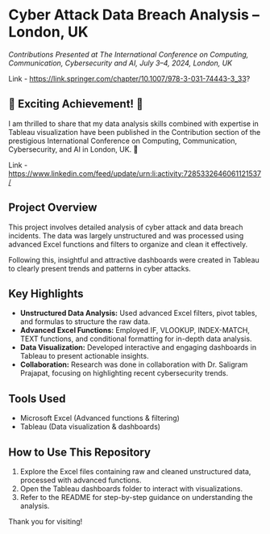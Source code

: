 # Cyber Attack Data Breach Analysis – London, UK

*Contributions Presented at The International Conference on Computing, Communication, Cybersecurity and AI, July 3–4, 2024, London, UK*

Link - https://link.springer.com/chapter/10.1007/978-3-031-74443-3_33?

## 🎉 Exciting Achievement! 🎉

I am thrilled to share that my data analysis skills combined with expertise in Tableau visualization have been published in the Contribution section of the prestigious International Conference on Computing, Communication, Cybersecurity, and AI in London, UK. 🚀

Link - https://www.linkedin.com/feed/update/urn:li:activity:7285332646061121537/

## Project Overview

This project involves detailed analysis of cyber attack and data breach incidents. The data was largely unstructured and was processed using advanced Excel functions and filters to organize and clean it effectively.

Following this, insightful and attractive dashboards were created in Tableau to clearly present trends and patterns in cyber attacks.


## Key Highlights

- **Unstructured Data Analysis:** Used advanced Excel filters, pivot tables, and formulas to structure the raw data.  
- **Advanced Excel Functions:** Employed IF, VLOOKUP, INDEX-MATCH, TEXT functions, and conditional formatting for in-depth data analysis.  
- **Data Visualization:** Developed interactive and engaging dashboards in Tableau to present actionable insights.  
- **Collaboration:** Research was done in collaboration with Dr. Saligram Prajapat, focusing on highlighting recent cybersecurity trends.


## Tools Used

- Microsoft Excel (Advanced functions & filtering)  
- Tableau (Data visualization & dashboards)  


## How to Use This Repository

1. Explore the Excel files containing raw and cleaned unstructured data, processed with advanced functions.  
2. Open the Tableau dashboards folder to interact with visualizations.  
3. Refer to the README for step-by-step guidance on understanding the analysis.


Thank you for visiting!
